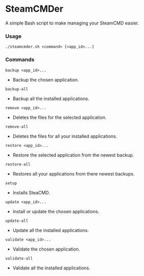 # SteamCMDer

A simple Bash script to make managing your SteamCMD easier.

### Usage

`./steamcmder.sh <command> [<app_id>...]`

### Commands

`backup <app_id>...`

- Backup the chosen application.

`backup-all`

- Backup all the installed applications.

`remove <app_id>...`

- Deletes the files for the selected application.

`remove-all`

- Deletes the files for all your installed applications.

`restore <app_id>...`

- Restore the selected application from the newest backup.

`restore-all`

- Restores all your applications from there newest backups.

`setup`

- Installs SteaCMD.

`update <app_id>...`

- Install or update the chosen applications.

`update-all`

- Update all the installed applications.

`validate <app_id>...`

- Validate the chosen application.

`validate-all`

- Validate all the installed applications.
